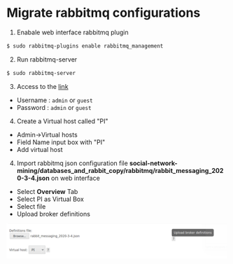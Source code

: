 # Migrate rabbitmq configurations


1. Enabale web interface rabbitmq plugin
 ```bash
 $ sudo rabbitmq-plugins enable rabbitmq_management
 ```

2. Run rabbitmq-server

 ```bash
 $ sudo rabbitmq-server
 ```


3. Access to the [link](http://localhost:15672)
 - Username : `admin` or `guest`
 - Password : `admin` or `guest`


4. Create a Virtual host called "PI"
- Admin->Virtual hosts
- Field Name input box with "PI"
- Add virtual host

4. Import rabbitmq json configuration file **social-network-mining/databases_and_rabbit_copy/rabbitmq/rabbit_messaging_2020-3-4.json** on web interface

- Select **Overview** Tab
- Select PI as Virtual Box
- Select file
- Upload broker definitions

![img](../../documentation/Images/rabbitmq_config_import.png)
